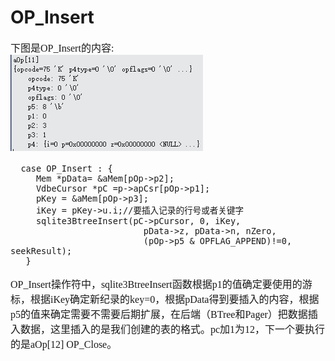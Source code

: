 # OP_Insert
<font face="微软雅黑" size="3px">

下图是OP_Insert的内容:  
![]( 4-5-15.jpg)
```
  case OP_Insert : {
	 Mem *pData= &aMem[pOp->p2];
	 VdbeCursor *pC =p->apCsr[pOp->p1];
	 pKey = &aMem[pOp->p3];
	 iKey = pKey->u.i;//要插入记录的行号或者关键字
	 sqlite3BtreeInsert(pC->pCursor, 0, iKey,
                          pData->z, pData->n, nZero,
                          (pOp->p5 & OPFLAG_APPEND)!=0, seekResult);
   }
```
OP_Insert操作符中，sqlite3BtreeInsert函数根据p1的值确定要使用的游标，根据iKey确定新纪录的key=0，根据pData得到要插入的内容，根据p5的值来确定需要不需要后期扩展，在后端（BTree和Pager）把数据插入数据，这里插入的是我们创建的表的格式。pc加1为12，下一个要执行的是aOp[12] OP_Close。

